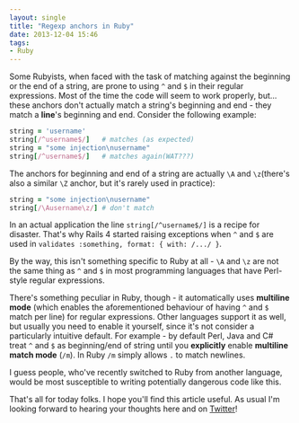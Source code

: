 ```yaml
---
layout: single
title: "Regexp anchors in Ruby"
date: 2013-12-04 15:46
tags:
- Ruby
---
```


Some Rubyists, when faced with the task of matching against the
beginning or the end of a string, are prone to using `^` and `$` in
their regular expressions. Most of the time the code will seem to work properly,
but... these anchors don't actually match a string's beginning and
end - they match a **line**'s beginning and end. Consider the
following example:

``` ruby
string = 'username'
string[/^username$/]   # matches (as expected)
string = "some injection\nusername"
string[/^username$/]   # matches again(WAT???)
```

The anchors for beginning and end of a string are actually `\A` and
`\z`(there's also a similar `\Z` anchor, but it's rarely used in
practice):

``` ruby
string = "some injection\nusername"
string[/\Ausername\z/] # don't match
```

In an actual application the line `string[/^username$/]` is a recipe for
disaster. That's why Rails 4 started raising exceptions when `^` and
`$` are used in `validates :something, format: { with: /.../ }`.

By the way, this isn't something specific to Ruby at all -  `\A` and `\z` are not the same
thing as `^` and `$` in most programming languages that have Perl-style regular expressions.

There's something peculiar in Ruby, though - it automatically uses
**multiline mode** (which enables the aforementioned behaviour of
having `^` and `$` match per line) for regular expressions. Other
languages support it as well, but usually you need to enable it
yourself, since it's not consider a particularly intuitive
default. For example - by default Perl, Java and C# treat `^` and `$` as
beginning/end of string until you **explicitly** enable **multiline match mode**
(`/m`). In Ruby `/m` simply allows `.` to match newlines.

I guess people, who've recently switched to Ruby from another
language, would be most susceptible to writing potentially dangerous
code like this.

That's all for today folks. I hope you'll find this article useful.
As usual I'm looking forward to hearing your thoughts here and on
[Twitter](http://twitter.com/bbatsov)!
